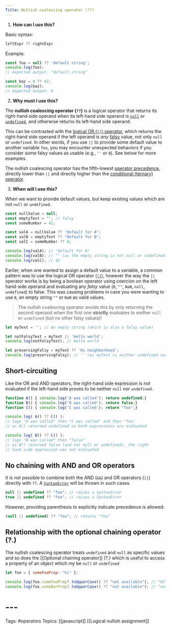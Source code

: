 ```yaml
---
Title: Nullish coalescing operator (??)
---
```



1. **How can I use this?**

Basic syntax:
```js
leftExpr ?? rightExpr
```
Example:
```js
const foo = null ?? 'default string';
console.log(foo);
// expected output: "default string"

const baz = 0 ?? 42;
console.log(baz);
// expected output: 0
```

2. **Why must I use this?**

The **nullish coalescing operator (`??`)** is a logical operator that returns its right-hand side operand when its left-hand side operand is [`null`](https://developer.mozilla.org/en-US/docs/Web/JavaScript/Reference/Global_Objects/null) or [`undefined`](https://developer.mozilla.org/en-US/docs/Web/JavaScript/Reference/Global_Objects/undefined), and otherwise returns its left-hand side operand.

This can be contrasted with the [logical OR (`||`) operator](https://developer.mozilla.org/en-US/docs/Web/JavaScript/Reference/Operators/Logical_OR), which returns the right-hand side operand if the left operand is _any_ [falsy](https://developer.mozilla.org/en-US/docs/Glossary/Falsy) value, not only `null` or `undefined`. In other words, if you use `||` to provide some default value to another variable `foo`, you may encounter unexpected behaviors if you consider some falsy values as usable (e.g., `''` or `0`). See below for more examples.

The nullish coalescing operator has the fifth-lowest [operator precedence](https://developer.mozilla.org/en-US/docs/Web/JavaScript/Reference/Operators/Operator_Precedence), directly lower than `||` and directly higher than the [conditional (ternary) operator](https://developer.mozilla.org/en-US/docs/Web/JavaScript/Reference/Operators/Conditional_Operator).

3. **When will I use this?**

When we want to provide default values, but keep existing values which are not `null` or `undefined`.

```js
const nullValue = null;
const emptyText = ""; // falsy
const someNumber = 42;

const valA = nullValue ?? "default for A";
const valB = emptyText ?? "default for B";
const valC = someNumber ?? 0;

console.log(valA); // "default for A"
console.log(valB); // "" (as the empty string is not null or undefined)
console.log(valC); // 42
```

Earlier, when one wanted to assign a default value to a variable, a common pattern was to use the logical OR operator ([`||`](https://developer.mozilla.org/en-US/docs/Web/JavaScript/Reference/Operators/Logical_OR)), however the way the `||` operator works is by being a boolean operator using coercion on the left hand-side operand and evaluating any *falsy* value (`0`, `""`, `NaN`, `null`, `undefined`) to false. This was causing problems in case you were wanting to use `0`, an empty string `""` or `NaN` as valid values.

>The nullish coalescing operator avoids this by only returning the second operand when the first one __strictly__ evaluates to eiether `null` or `undefined` (but no other falsy values)!

```js
let myText = ''; // An empty string (which is also a falsy value)

let notFalsyText = myText || 'Hello world';
console.log(notFalsyText); // Hello world

let preservingFalsy = myText ?? 'Hi neighborhood';
console.log(preservingFalsy); // '' (as myText is neither undefined nor null)
```

## Short-circuiting
Like the OR and AND operators, the right-hand side expression is not evaluated if the left-hand side proves to be neither `null` nor `undefined`.

```js
function A() { console.log('A was called'); return undefined;}
function B() { console.log('B was called'); return false;}
function C() { console.log('C was called'); return "foo";}

console.log( A() ?? C() );
// logs "A was called" then "C was called" and then "foo"
// as A() returned undefined so both expressions are evaluated

console.log( B() ?? C() );
// logs "B was called" then "false"
// as B() returned false (and not null or undefined), the right
// hand side expression was not evaluated
```

## No chaining with AND and OR operators
It is not possible to combine both the AND (`&&`) and OR operators (`||`) directly with `??`. A [`SyntaxError`](https://developer.mozilla.org/en-US/docs/Web/JavaScript/Reference/Global_Objects/SyntaxError) will be thrown in such cases.

```js
null || undefined ?? "foo"; // raises a SyntaxError
true || undefined ?? "foo"; // raises a SyntaxError
```

However, providing parenthesis to explicitly indicate precedence is allowed:
```js
(null || undefined) ?? "foo"; // returns "foo"
```

## Relationship with the optional chaining operator (?.)
The nullish coalescing operator treats `undefined` and `null` as specific values and so does the [[Optional chaining operator]] (?.) which is useful to access a property of an object which my be `null` or `undefined`

```js
let foo = { someFooProp: "hi" };

console.log(foo.someFooProp?.toUpperCase() ?? "not available"); // "HI"
console.log(foo.someBarProp?.toUpperCase() ?? "not available"); // "not available"
```

# ---

Tags: #operators
Topics: [[javascript]] [[Logical nullish assignment]]


